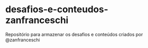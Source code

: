 # desafios-e-conteudos-zanfranceschi
Repositório para armazenar os desafios e conteúdos criados por @zanfranceschi
